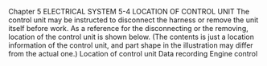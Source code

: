 Chapter 5
ELECTRICAL SYSTEM
5-4 LOCATION OF CONTROL UNIT
The control unit may be instructed to disconnect the harness or remove the unit itself before work.
As a reference for the disconnecting or the removing, location of the control unit is shown below.
(The contents is just a location information of the control unit, and part shape in the illustration
may differ from the actual one.)
Location of control unit
Data recording
Engine control
